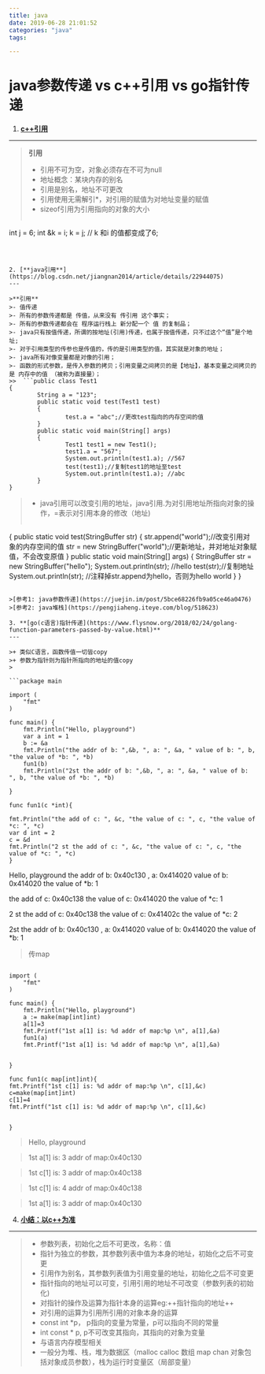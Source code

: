 ```yaml
---
title: java
date: 2019-06-28 21:01:52
categories: "java"
tags:

---
```


java参数传递 vs c++引用 vs go指针传递
===
1. [**c++引用**](https://blog.csdn.net/dujiangyan101/article/details/2844138)
---
>**引用**  
>
>- 引用不可为空，对象必须存在不可为null  
>- 地址概念：某块内存的别名
>- 引用是别名，地址不可更改
>- 引用使用无需解引*，对引用的赋值为对地址变量的赋值
>- sizeof引用为引用指向的对象的大小  
>>
>>  ```int i = 5; 
int j = 6; 
int &k = i; 
k = j; // k 和i 的值都变成了6;     
```


  
2. [**java引用**](https://blog.csdn.net/jiangnan2014/article/details/22944075)
---  

>**引用**
>- 值传递
>- 所有的参数传递都是 传值，从来没有 传引用 这个事实；
>- 所有的参数传递都会在 程序运行栈上 新分配一个 值 的复制品；
>- java只有按值传递，所谓的按地址(引用)传递，也属于按值传递，只不过这个“值”是个地址;
>- 对于引用类型的传参也是传值的，传的是引用类型的值，其实就是对象的地址；
>- java所有对像变量都是对像的引用；
>- 函数的形式参数，是传入参数的拷贝；引用变量之间拷贝的是【地址】，基本变量之间拷贝的是 内存中的值 （被称为直接量）；
>>  ```public class Test1
{
        String a = "123";
        public static void test(Test1 test)
        {
                test.a = "abc";//更改test指向的内存空间的值
        }
        public static void main(String[] args)
        {
                Test1 test1 = new Test1();
                test1.a = "567";
                System.out.println(test1.a); //567
                test(test1);//复制test1的地址至test
                System.out.println(test1.a); //abc
        }
}
```
>- java引用可以改变引用的地址，java引用.为对引用地址所指向对象的操作，=表示对引用本身的修改（地址)
>>  
>> ```public class Test
{
        public static void test(StringBuffer str)
        {
                str.append("world");//改变引用对象的内存空间的值
                str = new StringBuffer("world");//更新地址，并对地址对象赋值，不会改变原值
        }
        public static void main(String[] args)
        {
                StringBuffer str = new StringBuffer("hello");
                System.out.println(str);  //hello
                test(str);//复制地址
                System.out.println(str);  //注释掉str.append为hello，否则为hello world
        }
}
```

>[参考1: java参数传递](https://juejin.im/post/5bce68226fb9a05ce46a0476)  
>[参考2: java堆栈](https://pengjiaheng.iteye.com/blog/518623)

3. **[go(c语言)指针传递](https://www.flysnow.org/2018/02/24/golang-function-parameters-passed-by-value.html)**
---

>+ 类似C语言，函数传值一切皆copy
>+ 参数为指针则为指针所指向的地址的值copy
>

```package main

import (
	"fmt"
)

func main() {
	fmt.Println("Hello, playground")
	var a int = 1
	b := &a
	fmt.Println("the addr of b: ",&b, ", a: ", &a, " value of b: ", b, "the value of *b: ", *b)
	fun1(b)
	fmt.Println("2st the addr of b: ",&b, ", a: ", &a, " value of b: ", b, "the value of *b: ", *b)
	
}

func fun1(c *int){

fmt.Println("the add of c: ", &c, "the value of c: ", c, "the value of *c: ", *c)
var d int = 2
c = &d
fmt.Println("2 st the add of c: ", &c, "the value of c: ", c, "the value of *c: ", *c)
}
```
Hello, playground
the addr of b:  0x40c130 , a:  0x414020  value of b:  0x414020 the value of *b:  1  

the add of c:  0x40c138 the value of c:  0x414020 the value of *c:  1  

2 st the add of c:  0x40c138 the value of c:  0x41402c the value of *c:  2  

2st the addr of b:  0x40c130 , a:  0x414020  value of b:  0x414020 the value of *b:  1

>传map

```package main

import (
	"fmt"
)

func main() {
	fmt.Println("Hello, playground")
	a := make(map[int]int)
	a[1]=3
	fmt.Printf("1st a[1] is: %d addr of map:%p \n", a[1],&a)
	fun1(a)
	fmt.Printf("1st a[1] is: %d addr of map:%p \n", a[1],&a)

	
}

func fun1(c map[int]int){
fmt.Printf("1st c[1] is: %d addr of map:%p \n", c[1],&c)
c=make(map[int]int)
c[1]=4
fmt.Printf("1st c[1] is: %d addr of map:%p \n", c[1],&c)


}
```
>Hello, playground
  
>1st a[1] is: 3 addr of map:0x40c130  
 
>1st c[1] is: 3 addr of map:0x40c138  

>1st c[1] is: 4 addr of map:0x40c138   

>1st a[1] is: 3 addr of map:0x40c130 

4. **[小结：以c++为准](https://blog.csdn.net/luoshenfu001/article/details/8601494)**
---
>+ 参数列表，初始化之后不可更改，名称：值
>+ 指针为独立的参数，其参数列表中值为本身的地址，初始化之后不可变更
>+ 引用作为别名，其参数列表值为引用变量的地址，初始化之后不可变更
>+ 指针指向的地址可以可变，引用引用的地址不可改变（参数列表的初始化)
>+ 对指针的操作及运算为指针本身的运算eg:++指针指向的地址++
>+ 对引用的运算为引用所引用的对象本身的运算
>+ const int *p， p指向的变量为常量，p可以指向不同的常量
>+ int const * p, p不可改变其指向，其指向的对象为变量
>+ 与语言内存模型相关
>+ 一般分为堆、栈，堆为数据区（malloc calloc 数组 map chan 对象包括对象成员参数），栈为运行时变量区（局部变量）

